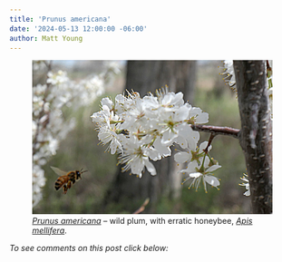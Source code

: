 ```yaml
---
title: 'Prunus americana'
date: '2024-05-13 12:00:00 -06:00'
author: Matt Young
---
```


<figure>
<img src="/uploads/2024/P1021077_Prunus_Americana_Crop_2.jpg" alt="Wild plum blossoms"/>
<figcaption><a href="https://en.wikipedia.org/wiki/Prunus_americana"><i>Prunus americana</i></a> &ndash; wild plum, with erratic honeybee, <a href="https://en.wikipedia.org/wiki/Honey_bee"><i>Apis mellifera</i></a>.
</figcaption>
</figure>

<i>To see comments on this post click below:</i> <!--more-->
